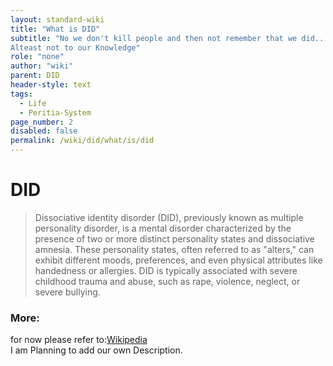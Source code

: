 ```yaml
---
layout: standard-wiki
title: "What is DID"
subtitle: "No we don't kill people and then not remember that we did...
Alteast not to our Knowledge"
role: "none"
author: "wiki"
parent: DID
header-style: text
tags:
  - Life
  - Peritia-System
page_number: 2
disabled: false
permalink: /wiki/did/what/is/did
---
```


# DID 
>Dissociative identity disorder (DID), previously known as multiple personality disorder, is a mental disorder characterized by the presence of two or more distinct personality states and dissociative amnesia. These personality states, often referred to as "alters," can exhibit different moods, preferences, and even physical attributes like handedness or allergies. DID is typically associated with severe childhood trauma and abuse, such as rape, violence, neglect, or severe bullying.

### More:
for now please refer to:[Wikipedia](https://en.wikipedia.org/wiki/Dissociative_identity_disorder)  
I am Planning to add our own Description.
